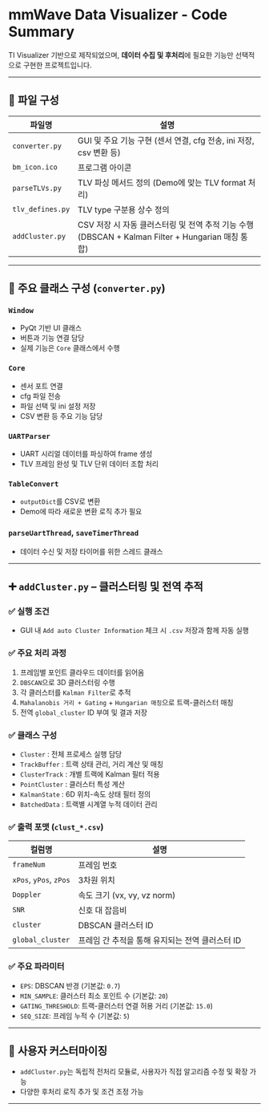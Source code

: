 # mmWave Data Visualizer - Code Summary

TI Visualizer 기반으로 제작되었으며, **데이터 수집 및 후처리**에 필요한 기능만 선택적으로 구현한 프로젝트입니다.

---

## 📁 파일 구성

| 파일명            | 설명 |
|------------------|------|
| `converter.py`   | GUI 및 주요 기능 구현 (센서 연결, cfg 전송, ini 저장, csv 변환 등) |
| `bm_icon.ico`    | 프로그램 아이콘 |
| `parseTLVs.py`   | TLV 파싱 메서드 정의 (Demo에 맞는 TLV format 처리) |
| `tlv_defines.py` | TLV type 구분용 상수 정의 |
| `addCluster.py`  | CSV 저장 시 자동 클러스터링 및 전역 추적 기능 수행 (DBSCAN + Kalman Filter + Hungarian 매칭 통합) |

---

## 🧩 주요 클래스 구성 (`converter.py`)

### `Window`
- PyQt 기반 UI 클래스
- 버튼과 기능 연결 담당
- 실제 기능은 `Core` 클래스에서 수행

### `Core`
- 센서 포트 연결
- cfg 파일 전송
- 파일 선택 및 ini 설정 저장
- CSV 변환 등 주요 기능 담당

### `UARTParser`
- UART 시리얼 데이터를 파싱하여 frame 생성
- TLV 프레임 완성 및 TLV 단위 데이터 조합 처리

### `TableConvert`
- `outputDict`를 CSV로 변환
- Demo에 따라 새로운 변환 로직 추가 필요

### `parseUartThread`, `saveTimerThread`
- 데이터 수신 및 저장 타이머를 위한 스레드 클래스

---

## ➕ `addCluster.py` – 클러스터링 및 전역 추적

### ✅ 실행 조건
- GUI 내 `Add auto Cluster Information` 체크 시 `.csv` 저장과 함께 자동 실행

### ✅ 주요 처리 과정
1. 프레임별 포인트 클라우드 데이터를 읽어옴
2. `DBSCAN`으로 3D 클러스터링 수행
3. 각 클러스터를 `Kalman Filter`로 추적
4. `Mahalanobis 거리 + Gating` + `Hungarian 매칭`으로 트랙-클러스터 매칭
5. 전역 `global_cluster` ID 부여 및 결과 저장

### ✅ 클래스 구성
- `Cluster` : 전체 프로세스 실행 담당
- `TrackBuffer` : 트랙 상태 관리, 거리 계산 및 매칭
- `ClusterTrack` : 개별 트랙에 Kalman 필터 적용
- `PointCluster` : 클러스터 특성 계산
- `KalmanState` : 6D 위치-속도 상태 필터 정의
- `BatchedData` : 트랙별 시계열 누적 데이터 관리

### ✅ 출력 포맷 (`clust_*.csv`)
| 컬럼명          | 설명 |
|----------------|------|
| `frameNum`     | 프레임 번호 |
| `xPos`, `yPos`, `zPos` | 3차원 위치 |
| `Doppler`      | 속도 크기 (vx, vy, vz norm) |
| `SNR`          | 신호 대 잡음비 |
| `cluster`      | DBSCAN 클러스터 ID |
| `global_cluster` | 프레임 간 추적을 통해 유지되는 전역 클러스터 ID |

### ✅ 주요 파라미터
- `EPS`: DBSCAN 반경 (기본값: `0.7`)
- `MIN_SAMPLE`: 클러스터 최소 포인트 수 (기본값: `20`)
- `GATING_THRESHOLD`: 트랙-클러스터 연결 허용 거리 (기본값: `15.0`)
- `SEQ_SIZE`: 프레임 누적 수 (기본값: `5`)

---

## 🔧 사용자 커스터마이징
- `addCluster.py`는 독립적 전처리 모듈로, 사용자가 직접 알고리즘 수정 및 확장 가능
- 다양한 후처리 로직 추가 및 조건 조정 가능

---
